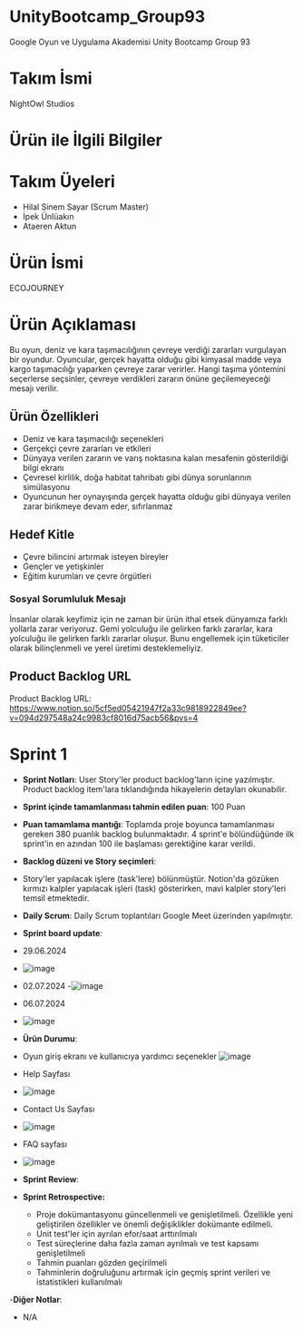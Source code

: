 # UnityBootcamp_Group93
Google Oyun ve Uygulama Akademisi Unity Bootcamp Group 93

# Takım İsmi
NightOwl Studios

# Ürün ile İlgili Bilgiler
# Takım Üyeleri
- Hilal Sinem Sayar (Scrum Master)
- İpek Ünlüakın
- Ataeren Aktun

# Ürün İsmi
ECOJOURNEY

# Ürün Açıklaması

Bu oyun, deniz ve kara taşımacılığının çevreye verdiği zararları vurgulayan bir oyundur. Oyuncular, gerçek hayatta olduğu gibi kimyasal madde veya kargo taşımacılığı yaparken çevreye zarar verirler. Hangi taşıma yöntemini seçerlerse seçsinler, çevreye verdikleri zararın önüne geçilemeyeceği mesajı verilir. 

## Ürün Özellikleri
- Deniz ve kara taşımacılığı seçenekleri
- Gerçekçi çevre zararları ve etkileri
- Dünyaya verilen zararın ve varış noktasına kalan mesafenin gösterildiği bilgi ekranı
- Çevresel kirlilik, doğa habitat tahribatı gibi dünya sorunlarının simülasyonu
- Oyuncunun her oynayışında gerçek hayatta olduğu gibi dünyaya verilen zarar birikmeye devam eder, sıfırlanmaz

## Hedef Kitle
- Çevre bilincini artırmak isteyen bireyler
- Gençler ve yetişkinler
- Eğitim kurumları ve çevre örgütleri

### Sosyal Sorumluluk Mesajı
İnsanlar olarak keyfimiz için ne zaman bir ürün ithal etsek dünyamıza farklı yollarla zarar veriyoruz. Gemi yolculuğu ile gelirken farklı zararlar, kara yolculuğu ile gelirken farklı zararlar oluşur. Bunu engellemek için tüketiciler olarak bilinçlenmeli ve yerel üretimi desteklemeliyiz.

## Product Backlog URL
Product Backlog URL:
https://www.notion.so/5cf5ed05421947f2a33c9818922849ee?v=094d297548a24c9983cf8016d75acb56&pvs=4

# Sprint 1
- **Sprint Notları**: User Story'ler product backlog'ların içine yazılmıştır. Product backlog item'lara tıklandığında hikayelerin detayları okunabilir.

- **Sprint içinde tamamlanması tahmin edilen puan**: 100 Puan

- **Puan tamamlama mantığı**: Toplamda proje boyunca tamamlanması gereken 380 puanlık backlog bulunmaktadır. 4 sprint'e bölündüğünde ilk sprint'in en azından 100 ile başlaması gerektiğine karar verildi.

- **Backlog düzeni ve Story seçimleri**:

- Story'ler yapılacak işlere (task'lere) bölünmüştür. Notion'da gözüken kırmızı kalpler yapılacak işleri (task) gösterirken, mavi kalpler story'leri temsil etmektedir.

- **Daily Scrum**: Daily Scrum toplantıları Google Meet üzerinden yapılmıştır.

- **Sprint board update**:
- 29.06.2024
- ![image](https://github.com/hilalsinem/UnityBootcamp_Group93/assets/105792929/7a456ee5-e210-49b8-b211-9c3fe89a7a3d)
- 02.07.2024
-![image](https://github.com/hilalsinem/UnityBootcamp_Group93/assets/105792929/5ea806da-8c04-4dc5-babb-963a52ec9bb7)
- 06.07.2024
- ![image](https://github.com/hilalsinem/UnityBootcamp_Group93/assets/105792929/57403f8f-2b87-4bd3-8c42-66f14c375037)

  
- **Ürün Durumu**:
- Oyun giriş ekranı ve kullanıcıya yardımcı seçenekler
![image](https://github.com/hilalsinem/UnityBootcamp_Group93/assets/105792929/8829db42-4423-4dcd-8991-45d03f6184bc)
- Help Sayfası
- ![image](https://github.com/hilalsinem/UnityBootcamp_Group93/assets/105792929/95c50c0a-4e8a-4d06-8c1b-b970f548fc27)
- Contact Us Sayfası
- ![image](https://github.com/hilalsinem/UnityBootcamp_Group93/assets/105792929/ef0a9ef2-2e90-457c-8747-82be887df17c)
- FAQ sayfası
- ![image](https://github.com/hilalsinem/UnityBootcamp_Group93/assets/105792929/cb1f8a64-ee59-4e7d-aede-9ea255b49964)



- **Sprint Review**: 

- **Sprint Retrospective:**
  - Proje dokümantasyonu güncellenmeli ve genişletilmeli. Özellikle yeni geliştirilen özellikler ve önemli değişiklikler dokümante edilmeli.
  - Unit test'ler için ayrılan efor/saat arttırılmalı
  - Test süreçlerine daha fazla zaman ayrılmalı ve test kapsamı genişletilmeli
  - Tahmin puanları gözden geçirilmeli
  - Tahminlerin doğruluğunu artırmak için geçmiş sprint verileri ve istatistikleri kullanılmalı


-**Diğer Notlar**:
- N/A

